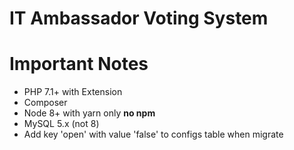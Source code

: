 # IT Ambassador Voting System

# Important Notes
- PHP 7.1+ with Extension
- Composer
- Node 8+ with yarn only **no npm**
- MySQL 5.x (not 8)
- Add key 'open' with value 'false' to configs table when migrate